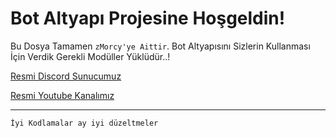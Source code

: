 Bot Altyapı Projesine Hoşgeldin!
=================
 Bu Dosya Tamamen `zMorcy'ye Aittir`. Bot Altyapısını Sizlerin Kullanması İçin Verdik Gerekli Modüller Yüklüdür..!

[Resmi Discord Sunucumuz](https://discord.gg/kQJQJgr)

[Resmi Youtube Kanalımız](https://www.youtube.com)


-------------------

`İyi Kodlamalar ay iyi düzeltmeler`

